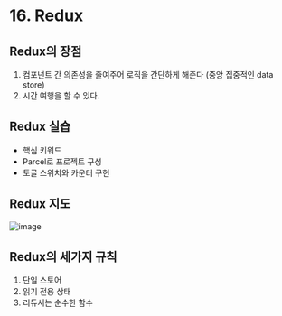 # 16. Redux

## Redux의 장점

1. 컴포넌트 간 의존성을 줄여주어 로직을 간단하게 해준다 (중앙 집중적인 data store)
2.  시간 여행을 할 수 있다. 

## Redux 실습

- 핵심 키워드
- Parcel로 프로젝트 구성
- 토글 스위치와 카운터 구현

## Redux 지도

![image](https://user-images.githubusercontent.com/33744302/73053433-13d17a00-3ecb-11ea-8303-2ae351436aba.png)

## Redux의 세가지 규칙

1. 단일 스토어
2. 읽기 전용 상태
3. 리듀서는 순수한 함수